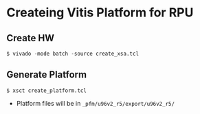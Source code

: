 # Createing Vitis Platform for RPU

## Create HW

```shell-session
$ vivado -mode batch -source create_xsa.tcl
```

## Generate Platform

```shell-session
$ xsct create_platform.tcl
```

- Platform files will be in ``_pfm/u96v2_r5/export/u96v2_r5/``
